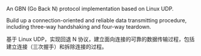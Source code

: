 An GBN (Go Back N) protocol implementation based on Linux UDP. 

Build up a connection-oriented and reliable data transmitting procedure, including three-way handshaking and four-way teardown.

基于 Linux UDP，实现回退 N 协议，建立面向连接的可靠的数据传输过程，包括建立连接（三次握手）和拆除连接的过程。
